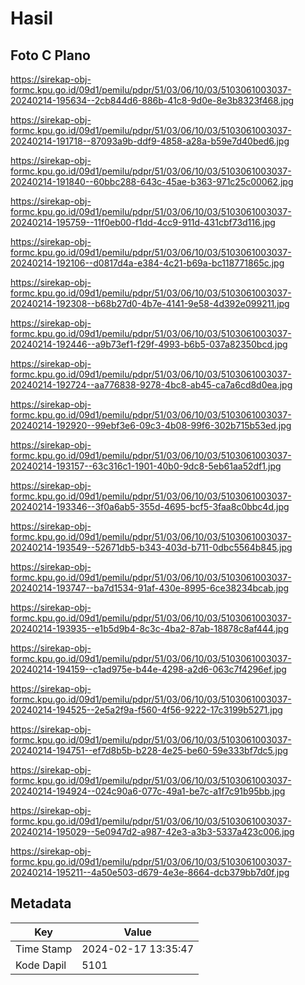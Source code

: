 # Hasil

## Foto C Plano

https://sirekap-obj-formc.kpu.go.id/09d1/pemilu/pdpr/51/03/06/10/03/5103061003037-20240214-195634--2cb844d6-886b-41c8-9d0e-8e3b8323f468.jpg

https://sirekap-obj-formc.kpu.go.id/09d1/pemilu/pdpr/51/03/06/10/03/5103061003037-20240214-191718--87093a9b-ddf9-4858-a28a-b59e7d40bed6.jpg

https://sirekap-obj-formc.kpu.go.id/09d1/pemilu/pdpr/51/03/06/10/03/5103061003037-20240214-191840--60bbc288-643c-45ae-b363-971c25c00062.jpg

https://sirekap-obj-formc.kpu.go.id/09d1/pemilu/pdpr/51/03/06/10/03/5103061003037-20240214-195759--11f0eb00-f1dd-4cc9-911d-431cbf73d116.jpg

https://sirekap-obj-formc.kpu.go.id/09d1/pemilu/pdpr/51/03/06/10/03/5103061003037-20240214-192106--d0817d4a-e384-4c21-b69a-bc118771865c.jpg

https://sirekap-obj-formc.kpu.go.id/09d1/pemilu/pdpr/51/03/06/10/03/5103061003037-20240214-192308--b68b27d0-4b7e-4141-9e58-4d392e099211.jpg

https://sirekap-obj-formc.kpu.go.id/09d1/pemilu/pdpr/51/03/06/10/03/5103061003037-20240214-192446--a9b73ef1-f29f-4993-b6b5-037a82350bcd.jpg

https://sirekap-obj-formc.kpu.go.id/09d1/pemilu/pdpr/51/03/06/10/03/5103061003037-20240214-192724--aa776838-9278-4bc8-ab45-ca7a6cd8d0ea.jpg

https://sirekap-obj-formc.kpu.go.id/09d1/pemilu/pdpr/51/03/06/10/03/5103061003037-20240214-192920--99ebf3e6-09c3-4b08-99f6-302b715b53ed.jpg

https://sirekap-obj-formc.kpu.go.id/09d1/pemilu/pdpr/51/03/06/10/03/5103061003037-20240214-193157--63c316c1-1901-40b0-9dc8-5eb61aa52df1.jpg

https://sirekap-obj-formc.kpu.go.id/09d1/pemilu/pdpr/51/03/06/10/03/5103061003037-20240214-193346--3f0a6ab5-355d-4695-bcf5-3faa8c0bbc4d.jpg

https://sirekap-obj-formc.kpu.go.id/09d1/pemilu/pdpr/51/03/06/10/03/5103061003037-20240214-193549--52671db5-b343-403d-b711-0dbc5564b845.jpg

https://sirekap-obj-formc.kpu.go.id/09d1/pemilu/pdpr/51/03/06/10/03/5103061003037-20240214-193747--ba7d1534-91af-430e-8995-6ce38234bcab.jpg

https://sirekap-obj-formc.kpu.go.id/09d1/pemilu/pdpr/51/03/06/10/03/5103061003037-20240214-193935--e1b5d9b4-8c3c-4ba2-87ab-18878c8af444.jpg

https://sirekap-obj-formc.kpu.go.id/09d1/pemilu/pdpr/51/03/06/10/03/5103061003037-20240214-194159--c1ad975e-b44e-4298-a2d6-063c7f4296ef.jpg

https://sirekap-obj-formc.kpu.go.id/09d1/pemilu/pdpr/51/03/06/10/03/5103061003037-20240214-194525--2e5a2f9a-f560-4f56-9222-17c3199b5271.jpg

https://sirekap-obj-formc.kpu.go.id/09d1/pemilu/pdpr/51/03/06/10/03/5103061003037-20240214-194751--ef7d8b5b-b228-4e25-be60-59e333bf7dc5.jpg

https://sirekap-obj-formc.kpu.go.id/09d1/pemilu/pdpr/51/03/06/10/03/5103061003037-20240214-194924--024c90a6-077c-49a1-be7c-a1f7c91b95bb.jpg

https://sirekap-obj-formc.kpu.go.id/09d1/pemilu/pdpr/51/03/06/10/03/5103061003037-20240214-195029--5e0947d2-a987-42e3-a3b3-5337a423c006.jpg

https://sirekap-obj-formc.kpu.go.id/09d1/pemilu/pdpr/51/03/06/10/03/5103061003037-20240214-195211--4a50e503-d679-4e3e-8664-dcb379bb7d0f.jpg


## Metadata

| Key        | Value               |
| ---------- | ------------------- |
| Time Stamp | 2024-02-17 13:35:47 |
| Kode Dapil | 5101                |



